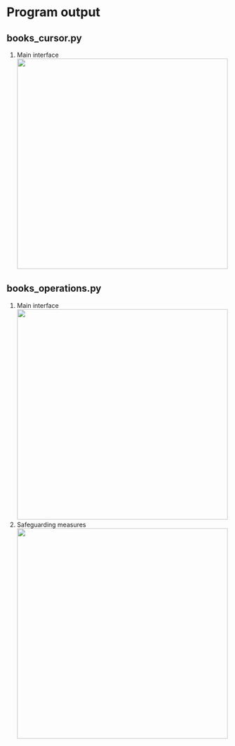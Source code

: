# Program output

## books_cursor.py

1.  Main interface<br><img src="https://github.com/hendraanggrian/IIT-ITM513/raw/assets/assignments/hw14/screenshot1.png" width="480">

<div style="page-break-after: always;"></div>

## books_operations.py

1.  Main interface<br><img src="https://github.com/hendraanggrian/IIT-ITM513/raw/assets/assignments/hw14/screenshot2_1.png" width="480">
1.  Safeguarding measures<br><img src="https://github.com/hendraanggrian/IIT-ITM513/raw/assets/assignments/hw14/screenshot2_2.png" width="480">
